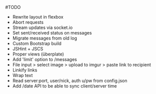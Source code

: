 #TODO
* Rewrite layout in flexbox
* Abort requests
* Stream updates via socket.io
* Set sent/received status on messages
* Migrate messages from old log
* Custom Bootstrap build
* JSHint + JSCS
* Proper views (überplate)
* Add 'limit' option to /messages
* File input > select image > upload to imgur > paste link to recipient
* Linkify links
* Wrap text
* Read server:port, user/nick, auth u/pw from config.json
* Add /date API to be able to sync client/server time
